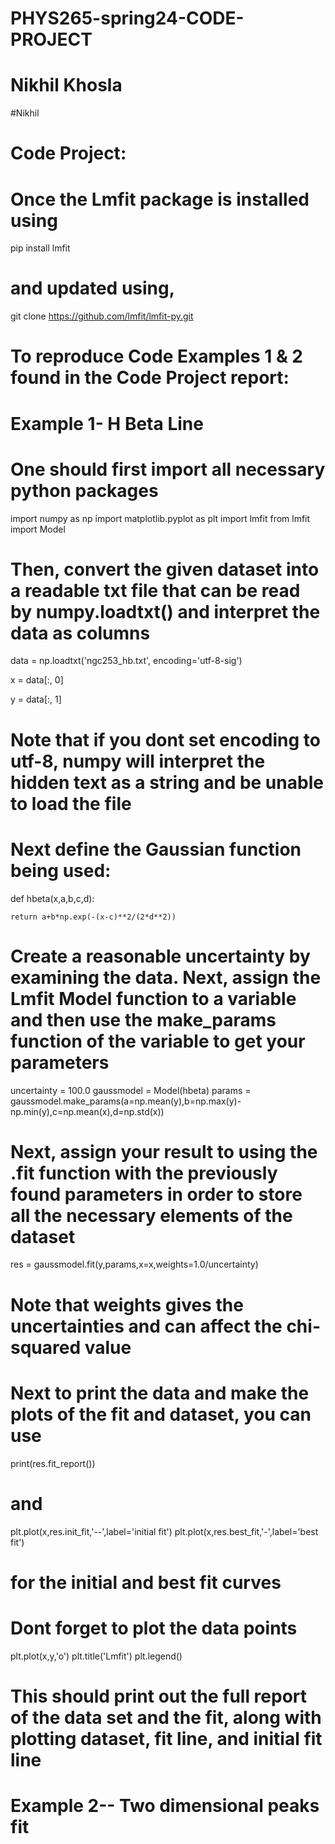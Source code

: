 # PHYS265-spring24-CODE-PROJECT
# Nikhil Khosla
#Nikhil

# Code Project: 
# Once the Lmfit package is installed using 
pip install lmfit
# and updated using,
git clone https://github.com/lmfit/lmfit-py.git

# To reproduce Code Examples 1 & 2 found in the Code Project report:

# Example 1- H Beta Line

# One should first import all necessary python packages
import numpy as np
import matplotlib.pyplot as plt
import lmfit
from lmfit import Model

# Then, convert the given dataset into a readable txt file that can be read by numpy.loadtxt() and interpret the data as columns
data = np.loadtxt('ngc253_hb.txt', encoding='utf-8-sig')

x = data[:, 0]

y = data[:, 1]

# Note that if you dont set encoding to utf-8, numpy will interpret the hidden text as a string and be unable to load the file
# Next define the Gaussian function being used:

def hbeta(x,a,b,c,d):

    return a+b*np.exp(-(x-c)**2/(2*d**2))

# Create a reasonable uncertainty by examining the data. Next, assign the Lmfit Model function to a variable and then use the make_params function of the variable to get your parameters
uncertainty = 100.0
gaussmodel = Model(hbeta)
params = gaussmodel.make_params(a=np.mean(y),b=np.max(y)-np.min(y),c=np.mean(x),d=np.std(x))

# Next, assign your result to using the .fit function with the previously found parameters in order to store all the necessary elements of the dataset
res = gaussmodel.fit(y,params,x=x,weights=1.0/uncertainty)
# Note that weights gives the uncertainties and can affect the chi-squared value

# Next to print the data and make the plots of the fit and dataset, you can use 
print(res.fit_report())
# and
plt.plot(x,res.init_fit,'--',label='initial fit')
plt.plot(x,res.best_fit,'-',label='best fit')
# for the initial and best fit curves 
# Dont forget to plot the data points
plt.plot(x,y,'o')
plt.title('Lmfit')
plt.legend()

# This should print out the full report of the data set and the fit, along with plotting dataset, fit line, and initial fit line


# Example 2-- Two dimensional peaks fit



